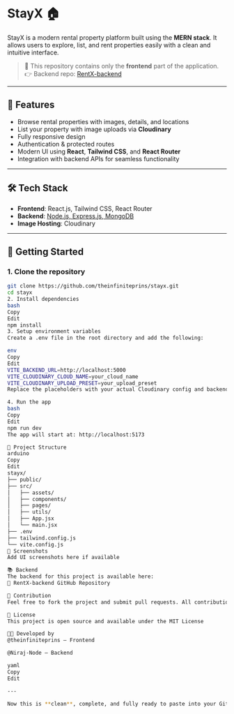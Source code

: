 # StayX 🏠

StayX is a modern rental property platform built using the **MERN stack**. It allows users to explore, list, and rent properties easily with a clean and intuitive interface.

> 🔗 This repository contains only the **frontend** part of the application.  
> 👉 Backend repo: [RentX-backend](https://github.com/Niraj-Node/RentX-backend)

---

## 🚀 Features

- Browse rental properties with images, details, and locations  
- List your property with image uploads via **Cloudinary**  
- Fully responsive design  
- Authentication & protected routes  
- Modern UI using **React**, **Tailwind CSS**, and **React Router**  
- Integration with backend APIs for seamless functionality  

---

## 🛠 Tech Stack

- **Frontend**: React.js, Tailwind CSS, React Router  
- **Backend**: [Node.js, Express.js, MongoDB](https://github.com/Niraj-Node/RentX-backend)  
- **Image Hosting**: Cloudinary  

---

## 🔧 Getting Started

### 1. Clone the repository

```bash
git clone https://github.com/theinfiniteprins/stayx.git
cd stayx
2. Install dependencies
bash
Copy
Edit
npm install
3. Setup environment variables
Create a .env file in the root directory and add the following:

env
Copy
Edit
VITE_BACKEND_URL=http://localhost:5000
VITE_CLOUDINARY_CLOUD_NAME=your_cloud_name
VITE_CLOUDINARY_UPLOAD_PRESET=your_upload_preset
Replace the placeholders with your actual Cloudinary config and backend URL.

4. Run the app
bash
Copy
Edit
npm run dev
The app will start at: http://localhost:5173

📂 Project Structure
arduino
Copy
Edit
stayx/
├── public/
├── src/
│   ├── assets/
│   ├── components/
│   ├── pages/
│   ├── utils/
│   ├── App.jsx
│   └── main.jsx
├── .env
├── tailwind.config.js
└── vite.config.js
📸 Screenshots
Add UI screenshots here if available

📚 Backend
The backend for this project is available here:
🔗 RentX-backend GitHub Repository

🙌 Contribution
Feel free to fork the project and submit pull requests. All contributions are welcome!

📄 License
This project is open source and available under the MIT License

🧑‍💻 Developed by
@theinfiniteprins – Frontend

@Niraj-Node – Backend

yaml
Copy
Edit

---

Now this is **clean**, complete, and fully ready to paste into your GitHub project. Let me know if you want a Hind
